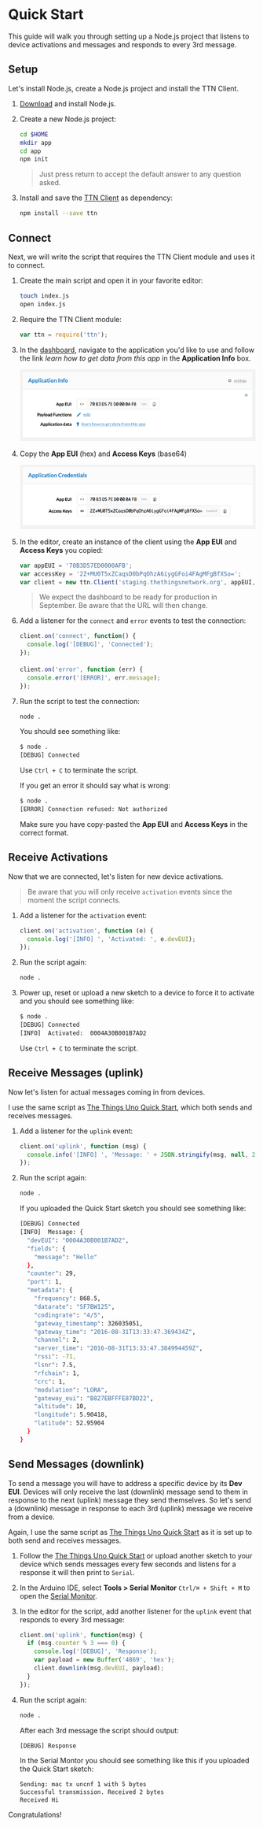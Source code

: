# Quick Start
This guide will walk you through setting up a Node.js project that listens to device activations and messages and responds to every 3rd message.

## Setup
Let's install Node.js, create a Node.js project and install the TTN Client.

1.  [Download](https://nodejs.org/en/download/) and install Node.js.
2.  Create a new Node.js project:

    ```bash
    cd $HOME
    mkdir app
    cd app
    npm init
    ```

    > Just press return to accept the default answer to any question asked.

3.  Install and save the [TTN Client](http://flows.nodered.org/node/node-red-contrib-ttn) as dependency:

    ```bash
    npm install --save ttn
    ```

## Connect
Next, we will write the script that requires the TTN Client module and uses it to connect.

1.  Create the main script and open it in your favorite editor:

    ```bash
    touch index.js
    open index.js
    ```

2.  Require the TTN Client module:

    ```js
    var ttn = require('ttn');
    ```

3.  In the [dashboard](https://staging.thethingsnetwork.org/applications), navigate to the application you'd like to use and follow the link *learn how to get data from this app* in the **Application Info** box.

    ![](/assets/dashboard-application-info.png)

4.  Copy the **App EUI** (hex) and **Access Keys** (base64)

    ![](/assets/dashboard-application-credentials.png)

5.  In the editor, create an instance of the client using the **App EUI** and **Access Keys** you copied:

    ```js 
    var appEUI = '70B3D57ED0000AFB';
    var accessKey = '2Z+MU0T5xZCaqsD0bPqOhzA6iygGFoi4FAgMFgBfXSo=';
    var client = new ttn.Client('staging.thethingsnetwork.org', appEUI, accessKey);
    ```

    > We expect the dashboard to be ready for production in September. Be aware that the URL will then change.

6.  Add a listener for the `connect` and `error` events to test the connection:

    ```js 
    client.on('connect', function() {
      console.log('[DEBUG]', 'Connected');
    });

    client.on('error', function (err) {
      console.error('[ERROR]', err.message);
    });
    ```
 
7.  Run the script to test the connection:

    ```bash
    node .
    ```

    You should see something like:

    ```bash
    $ node .
    [DEBUG] Connected
    ```

    Use `Ctrl + C` to terminate the script.

    If you get an error it should say what is wrong:

    ```bash
    $ node .
    [ERROR] Connection refused: Not authorized
    ```

    Make sure you have copy-pasted the **App EUI** and **Access Keys** in the correct format.

## Receive Activations
Now that we are connected, let's listen for new device activations.

> Be aware that you will only receive `activation` events since the moment the script connects.

1.  Add a listener for the `activation` event:

    ```js
    client.on('activation', function (e) {
      console.log('[INFO] ', 'Activated: ', e.devEUI);
    });
    ```

2.  Run the script again:

    ```bash
    node .
    ```

3.  Power up, reset or upload a new sketch to a device to force it to activate and you should see something like:

    ```bash
    $ node .
    [DEBUG] Connected
    [INFO]  Activated:  0004A30B001B7AD2
    ```

    Use `Ctrl + C` to terminate the script.    

## Receive Messages (uplink)
Now let's listen for actual messages coming in from devices.

I use the same script as [The Things Uno Quick Start](/uno/#quick-start), which both sends and receives messages.

1.  Add a listener for the `uplink` event:

    ```js
    client.on('uplink', function (msg) {
      console.info('[INFO] ', 'Message: ' + JSON.stringify(msg, null, 2));
    });
    ```

2.  Run the script again:

    ```bash
    node .
    ```

    If you uploaded the Quick Start sketch you should see something like:

    ```bash
    [DEBUG] Connected
    [INFO]  Message: {
      "devEUI": "0004A30B001B7AD2",
      "fields": {
        "message": "Hello"
      },
      "counter": 29,
      "port": 1,
      "metadata": {
        "frequency": 868.5,
        "datarate": "SF7BW125",
        "codingrate": "4/5",
        "gateway_timestamp": 326035051,
        "gateway_time": "2016-08-31T13:33:47.369434Z",
        "channel": 2,
        "server_time": "2016-08-31T13:33:47.384994459Z",
        "rssi": -71,
        "lsnr": 7.5,
        "rfchain": 1,
        "crc": 1,
        "modulation": "LORA",
        "gateway_eui": "B827EBFFFE87BD22",
        "altitude": 10,
        "longitude": 5.90418,
        "latitude": 52.95904
      }
    }
    ```

## Send Messages (downlink)
To send a message you will have to address a specific device by its **Dev EUI**. Devices will only receive the last (downlink) message send to them in response to the next (uplink) message they send themselves. So let's send a (downlink) message in response to each 3rd (uplink) message we receive from a device.

Again, I use the same script as [The Things Uno Quick Start](/uno/#quick-start) as it is set up to both send and receives messages.

1.  Follow the [The Things Uno Quick Start](/uno/#quick-start) or upload another sketch to your device which sends messages every few seconds and listens for a response it will then print to `Serial`.

2.  In the Arduino IDE, select **Tools > Serial Monitor** `Ctrl/⌘ + Shift + M` to open the [Serial Monitor](/arduino/#serial-monitor).

3.  In the editor for the script, add another listener for the `uplink` event that responds to every 3rd message:

    ```js
    client.on('uplink', function(msg) {
      if (msg.counter % 3 === 0) {
        console.log('[DEBUG]', 'Response');
        var payload = new Buffer('4869', 'hex');
        client.downlink(msg.devEUI, payload);
      }
    });
    ```

4.  Run the script again:

    ```bash
    node .
    ```

    After each 3rd message the script should output:

    ```
    [DEBUG] Response
    ```

    In the Serial Montor you should see something like this if you uploaded the Quick Start sketch:

    ```
    Sending: mac tx uncnf 1 with 5 bytes
    Successful transmission. Received 2 bytes
    Received Hi
    ```

Congratulations!